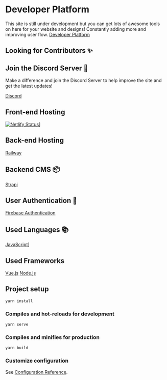 # Developer Platform

This site is still under development but you can get lots of awesome tools on here for your website and designs! 
Constantly adding more and improving user flow.
[Developer Platform](https://developerplatform.net/)

## Looking for Contributors ✨

## Join the Discord Server 🎉
Make a difference and join the Discord Server to help improve the site and get the latest updates!

[Discord](https://discord.com/invite/3nfeEgcYgh)


## Front-end Hosting
[![Netlify Status](https://api.netlify.com/api/v1/badges/2b59b341-4ba0-4c1d-8159-e0b8b49752f5/deploy-status)](https://app.netlify.com/sites/developerplatform/deploys)]


## Back-end Hosting
[Railway](https://img.shields.io/badge/Railway-0B0D0E.svg?style=for-the-badge&logo=Railway&logoColor=white)

## Backend CMS 📦
[Strapi](https://img.shields.io/badge/Strapi-2F2E8B.svg?style=for-the-badge&logo=Strapi&logoColor=white)

## User Authentication 🔐
[Firebase Authentication](https://img.shields.io/badge/Firebase-FFCA28.svg?style=for-the-badge&logo=Firebase&logoColor=black)

## Used Languages 📚
[JavaScript](https://img.shields.io/badge/JavaScript-F7DF1E.svg?style=for-the-badge&logo=JavaScript&logoColor=black)]

## Used Frameworks
[Vue.js](https://img.shields.io/badge/Vue.js-4FC08D.svg?style=for-the-badge&logo=vuedotjs&logoColor=white)
[Node.js](https://img.shields.io/badge/Node.js-339933.svg?style=for-the-badge&logo=nodedotjs&logoColor=white)

## Project setup
```
yarn install
```

### Compiles and hot-reloads for development
```
yarn serve
```

### Compiles and minifies for production
```
yarn build
```

### Customize configuration
See [Configuration Reference](https://cli.vuejs.org/config/).
